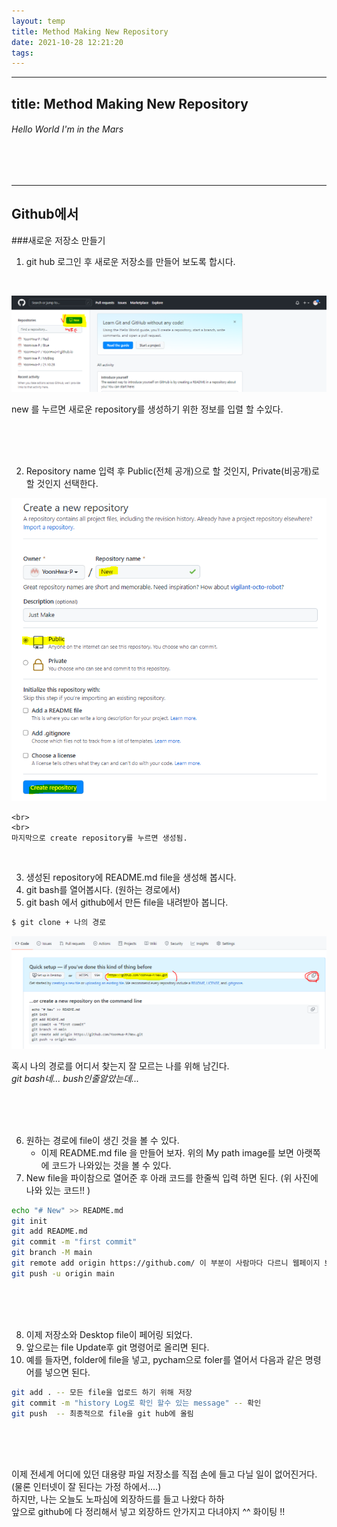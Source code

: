 ```yaml
---
layout: temp
title: Method Making New Repository 
date: 2021-10-28 12:21:20
tags:
---
```


---
title: Method Making New Repository 
---
###### Hello World I'm in the Mars

<br><br>

---
## Github에서
###새로운 저장소 만들기 


1. git hub 로그인 후 새로운 저장소를 만들어 보도록 합시다.
  <br>

![시작](../_image/New_.png)

 new 를 누르면 새로운 repository를 생성하기 위한 정보를 입렬 할 수있다. 

<br>
<br>
<br>

2. Repository name 입력 후 Public(전체 공개)으로 할 것인지, Private(비공개)로 할 것인지 선택한다.

![저장소 만들기](../_image/img.png)

    <br>
    <br>
    마지막으로 create repository를 누르면 생성됨. 

<br>

3. 생성된 repository에 README.md file을 생성해 봅시다. 
4. git bash를 열어봅시다. (원하는 경로에서)
5. git bash 에서 github에서 만든 file을 내려받아 봅니다.
``` bash
$ git clone + 나의 경로
```

![My Path](../_image/Path.png)

혹시 나의 경로를 어디서 찾는지 잘 모르는 나를 위해 남긴다. <br>
_git bash네... bush인줄알았는데..._

<br>
<br>
<br>


6. 원하는 경로에 file이 생긴 것을 볼 수 있다. 
   + 이제 README.md file 을 만들어 보자. 위의 My path image를 보면 아랫쪽에 코드가 나와있는 것을 볼 수 있다. 
7. New file을 파이참으로 열어준 후  아래 코드를 한줄씩 입력 하면 된다. (위 사진에 나와 있는 코드!! )
``` bash
echo "# New" >> README.md
git init
git add README.md
git commit -m "first commit"
git branch -M main
git remote add origin https://github.com/ 이 부분이 사람마다 다르니 웹페이지 보고 하기!
git push -u origin main
```


<br>
<br>
<br>

8. 이제 저장소와 Desktop file이 페어링 되었다. 
9. 앞으로는 file Update후 git 명령어로 올리면 된다. 
10. 예를 들자면, folder에 file을 넣고, pycham으로 foler를 열어서 다음과 같은 명령어를 넣으면 된다. 

```bash
git add . -- 모든 file을 업로드 하기 위해 저장
git commit -m "history Log로 확인 할수 있는 message" -- 확인
git push  -- 최종적으로 file을 git hub에 올림
```

<br>
<br>
<br>
 
이제 전세계 어디에 있던 대용량 파일 저장소를 직접 손에 들고 다닐 일이 없어진거다. (물론 인터넷이 잘 된다는 가정 하에서....)<br>
하지만, 나는 오늘도 노파심에 외장하드를 들고 나왔다 하하  <br>
앞으로 github에 다 정리해서 넣고  외장하드 안가지고 다녀야지 ^^ 화이팅 !!

